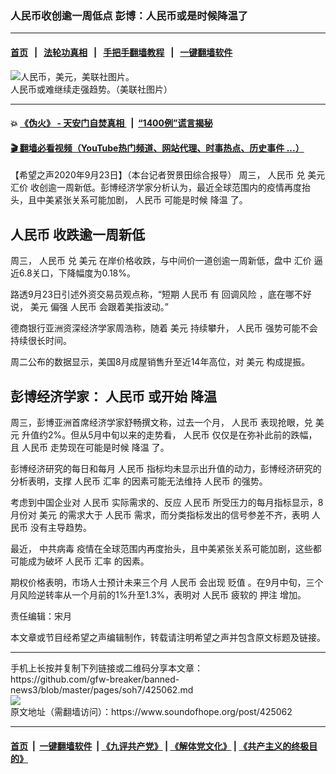 ### 人民币收创逾一周低点  彭博：人民币或是时候降温了
------------------------

#### [首页](https://github.com/gfw-breaker/banned-news3/blob/master/README.md) &nbsp;&nbsp;|&nbsp;&nbsp; [法轮功真相](https://github.com/begood0513/basic/blob/master/README.md)  &nbsp;&nbsp;|&nbsp;&nbsp; [手把手翻墙教程](https://github.com/gfw-breaker/guides/wiki)  &nbsp;&nbsp;|&nbsp;&nbsp; [一键翻墙软件](https://github.com/gfw-breaker/nogfw/blob/master/README.md)  



<div><img alt="人民币，美元，美联社图片。" src="https://img.soundofhope.org/2019-12/1576614233716.jpg"/>
<br/><figcaption class="caption">
 人民币或难继续走强趋势。（美联社图片）
</figcaption></div><hr/>

#### 💥 [《伪火》 - 天安门自焚真相 ](http://158.247.195.190:10000/videos/blog/weihuo.html)&nbsp; |&nbsp; [“1400例”谎言揭秘  ](http://158.247.195.190:10000/videos/blog/jiexi1400.html)

#### [ 🎬  翻墙必看视频（YouTube热门频道、网站代理、时事热点、历史事件 ...）](https://github.com/gfw-breaker/links/blob/master/banned.md)

<div><div class="Content__Wrapper sc-1bvya0-0 grZQxZ">
 <p class="meta-top">
  <span class="meta">
   【希望之声2020年9月23日】（本台记者贺景田综合报导）
  </span>
  周三，
  <ok href="/term/1048">
   人民币
  </ok>
  兑
  <ok href="/term/1923">
   美元
  </ok>
  <ok href="/term/382759">
   汇价
  </ok>
  收创逾一周新低。彭博经济学家分析认为，最近全球范围内的疫情再度抬头，且中美紧张关系可能加剧，
  <ok href="/term/1048">
   人民币
  </ok>
  可能是时候
  <ok href="/term/29095">
   降温
  </ok>
  了。
 </p>
 <h2>
  <strong>
   <ok href="/term/1048">
    人民币
   </ok>
   收跌逾一周新低
  </strong>
 </h2>
 <p>
  周三，
  <ok href="/term/1048">
   人民币
  </ok>
  兑
  <ok href="/term/1923">
   美元
  </ok>
  在岸价格收跌，与中间价一道创逾一周新低，盘中
  <ok href="/term/382759">
   汇价
  </ok>
  逼近6.8关口，下降幅度为0.18%。
 </p>
 <p>
  路透9月23日引述外资交易员观点称，“短期
  <ok href="/term/1048">
   人民币
  </ok>
  有
  <ok href="/term/146052">
   回调风险
  </ok>
  ，底在哪不好说，
  <ok href="/term/1923">
   美元
  </ok>
  偏强
  <ok href="/term/1048">
   人民币
  </ok>
  会跟着美指波动。”
 </p>
 <p>
  德商银行亚洲资深经济学家周浩称，随着
  <ok href="/term/1923">
   美元
  </ok>
  持续攀升，
  <ok href="/term/1048">
   人民币
  </ok>
  强势可能不会持续很长时间。
 </p>
 <p>
  周二公布的数据显示，美国8月成屋销售升至近14年高位，对
  <ok href="/term/1923">
   美元
  </ok>
  构成提振。
 </p>
 <h2>
  <strong>
   彭博经济学家：
   <ok href="/term/1048">
    人民币
   </ok>
   或开始
   <ok href="/term/29095">
    降温
   </ok>
  </strong>
 </h2>
 <p>
  周三，彭博亚洲首席经济学家舒畅撰文称，过去一个月，
  <ok href="/term/1048">
   人民币
  </ok>
  表现抢眼，兑
  <ok href="/term/1923">
   美元
  </ok>
  升值约2%。但从5月中旬以来的走势看，
  <ok href="/term/1048">
   人民币
  </ok>
  仅仅是在弥补此前的跌幅，且
  <ok href="/term/1048">
   人民币
  </ok>
  走势现在可能是时候
  <ok href="/term/29095">
   降温
  </ok>
  了。
 </p>
 <div class="AD_Embed__Wrap-sc-1xslmin-0 igMuqX module desktop">
  <div>
  </div>
 </div>
 <p>
  彭博经济研究的每日和每月
  <ok href="/term/1048">
   人民币
  </ok>
  指标均未显示出升值的动力，彭博经济研究的分析表明，支撑
  <ok href="/term/1048">
   人民币
  </ok>
  <ok href="/term/1924">
   汇率
  </ok>
  的因素可能无法维持
  <ok href="/term/1048">
   人民币
  </ok>
  的强势。
 </p>
 <p>
  考虑到中国企业对
  <ok href="/term/1048">
   人民币
  </ok>
  实际需求的、反应
  <ok href="/term/1048">
   人民币
  </ok>
  所受压力的每月指标显示，8月份对
  <ok href="/term/1923">
   美元
  </ok>
  的需求大于
  <ok href="/term/1048">
   人民币
  </ok>
  需求，而分类指标发出的信号参差不齐，表明
  <ok href="/term/1048">
   人民币
  </ok>
  没有主导趋势。
 </p>
 <p>
  最近，
  <ok href="/term/248971">
   中共病毒
  </ok>
  疫情在全球范围内再度抬头，且中美紧张关系可能加剧，这些都可能成为破坏
  <ok href="/term/1048">
   人民币
  </ok>
  <ok href="/term/1924">
   汇率
  </ok>
  的因素。
 </p>
 <p>
  期权价格表明，市场人士预计未来三个月
  <ok href="/term/1048">
   人民币
  </ok>
  会出现
  <ok href="/term/1581">
   贬值
  </ok>
  。在9月中旬，三个月风险逆转率从一个月前的1%升至1.3%，表明对
  <ok href="/term/1048">
   人民币
  </ok>
  疲软的
  <ok href="/term/148437">
   押注
  </ok>
  增加。
 </p>
 <p class="meta-btm">
  责任编辑：宋月
 </p>
 <p class="meta-btm">
  本文章或节目经希望之声编辑制作，转载请注明希望之声并包含原文标题及链接。
 </p>
</div>
</div>
<hr/>
手机上长按并复制下列链接或二维码分享本文章：<br/>
https://github.com/gfw-breaker/banned-news3/blob/master/pages/soh7/425062.md <br/>
<a href='https://github.com/gfw-breaker/banned-news3/blob/master/pages/soh7/425062.md'><img src='https://github.com/gfw-breaker/banned-news3/blob/master/pages/soh7/425062.md.png'/></a> <br/>
原文地址（需翻墙访问）：https://www.soundofhope.org/post/425062


------------------------
#### [首页](https://github.com/gfw-breaker/banned-news3/blob/master/README.md) &nbsp;|&nbsp; [一键翻墙软件](https://github.com/gfw-breaker/nogfw/blob/master/README.md) &nbsp;| [《九评共产党》](https://github.com/gfw-breaker/9ping.md/blob/master/README.md#九评之一评共产党是什么) | [《解体党文化》](https://github.com/gfw-breaker/jtdwh.md/blob/master/README.md) | [《共产主义的终极目的》](https://github.com/gfw-breaker/gczydzjmd.md/blob/master/README.md)


<img src='http://gfw-breaker.win/banned-news3/pages/soh7/425062.md' width='0px' height='0px'/>